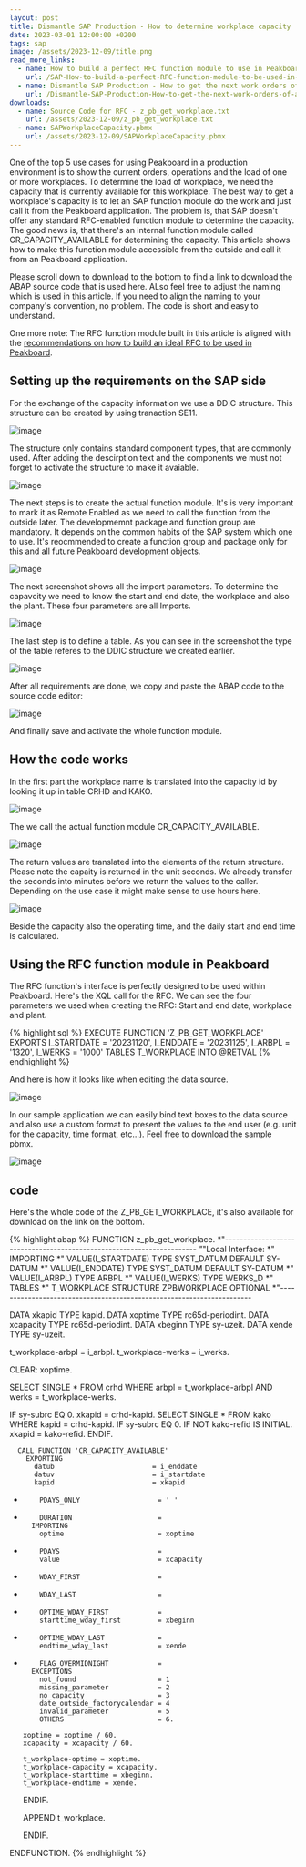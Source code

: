 ```yaml
---
layout: post
title: Dismantle SAP Production - How to determine workplace capacity
date: 2023-03-01 12:00:00 +0200
tags: sap
image: /assets/2023-12-09/title.png
read_more_links:
  - name: How to build a perfect RFC function module to use in Peakboard
    url: /SAP-How-to-build-a-perfect-RFC-function-module-to-be-used-in-Peakboard.html
  - name: Dismantle SAP Production - How to get the next work orders of a workplace by using COOIS transaction
    url: /Dismantle-SAP-Production-How-to-get-the-next-work-orders-of-a-workplace-by-using-COOIS-transaction-in-Peakboard.html
downloads:
  - name: Source Code for RFC - z_pb_get_workplace.txt
    url: /assets/2023-12-09/z_pb_get_workplace.txt
  - name: SAPWorkplaceCapacity.pbmx
    url: /assets/2023-12-09/SAPWorkplaceCapacity.pbmx
---
```


One of the top 5 use cases for using Peakboard in a production environment is to show the current orders, operations and the load of one or more workplaces. To determine the load of workplace, we need the capacity that is currently available for this workplace. The best way to get a workplace's capacity is to let an SAP function module do the work and just call it from the Peakboard application. The problem is, that SAP doesn't offer any standard RFC-enabled function module to determine the capacity. The good news is, that there's an internal function module called CR_CAPACITY_AVAILABLE for determining the capacity. This article shows how to make this function module accessible from the outside and call it from an Peakboard application.

Please scroll down to download to the bottom to find a link to download the ABAP source code that is used here.
ALso feel free to adjust the naming which is used in this article. If you need to align the naming to your company's convention, no problem. The code is short and easy to understand.

One more note: The RFC function module built in this article is aligned with the [recommendations on how to build an ideal RFC to be used in Peakboard](/SAP-How-to-build-a-perfect-RFC-function-module-to-be-used-in-Peakboard.html).


## Setting up the requirements on the SAP side

For the exchange of the capacity information we use a DDIC structure. This structure can be created by using tranaction SE11.

![image](/assets/2023-12-09/010.png)

The structure only contains standard component types, that are commonly used. After adding the descirption text and the components we must not forget to activate the structure to make it avaiable.

![image](/assets/2023-12-09/020.png)

The next steps is to create the actual function module. It's is very important to mark it as Remote Enabled as we need to call the function from the outside later. The developmemnt package  and function group are mandatory. It depends on the common habits of the SAP system which one to use. It's reocmmended to create a function group and package only for this and all future Peakboard development objects.

![image](/assets/2023-12-09/030.png)

The next screenshot shows all the import parameters. To determine the capavcity we need to know the start and end date, the workplace and also the plant. These four parameters are all Imports.

![image](/assets/2023-12-09/040.png)

The last step is to define a table. As you can see in the screenshot the type of the table referes to the DDIC structure we created earlier.

![image](/assets/2023-12-09/050.png)

After all requirements are done, we copy and paste the ABAP code to the source code editor:

![image](/assets/2023-12-09/060.png)

And finally save and activate the whole function module.

## How the code works

In the first part the workplace name is translated into the capacity id by looking it up in table CRHD and KAKO.

![image](/assets/2023-12-09/070.png)

The we call the actual function module CR_CAPACITY_AVAILABLE.

![image](/assets/2023-12-09/080.png)

The return values are translated into the elements of the return structure. Please note the capaity is returned in the unit seconds. We already transfer the seconds into minutes before we return the values to the caller. Depending on the use case it might make sense to use hours here.

![image](/assets/2023-12-09/090.png)

Beside the capacity also the operating time, and the daily start and end time is calculated.

## Using the RFC function module in Peakboard

The RFC function's interface is perfectly designed to be used within Peakboard. Here's the XQL call for the RFC. We can see the four parameters we used when creating the RFC: Start and end date, workplace and plant.

{% highlight sql %}
EXECUTE FUNCTION 'Z_PB_GET_WORKPLACE'
   EXPORTS
      I_STARTDATE = '20231120',
      I_ENDDATE   = '20231125',
      I_ARBPL     = '1320',
      I_WERKS     = '1000'
   TABLES
      T_WORKPLACE INTO @RETVAL
{% endhighlight %}

And here is how it looks like when editing the data source.

![image](/assets/2023-12-09/100.png)

In our sample application we can easily bind text boxes to the data source and also use a custom format to present the values to the end user (e.g. unit for the capacity, time format, etc...). Feel free to download the sample pbmx.

![image](/assets/2023-12-09/110.png)

## code

Here's the whole code of the Z_PB_GET_WORKPLACE, it's also available for download on the link on the bottom.

{% highlight abap %}
FUNCTION z_pb_get_workplace.
*"----------------------------------------------------------------------
*"*"Local Interface:
*"  IMPORTING
*"     VALUE(I_STARTDATE) TYPE  SYST_DATUM DEFAULT SY-DATUM
*"     VALUE(I_ENDDATE) TYPE  SYST_DATUM DEFAULT SY-DATUM
*"     VALUE(I_ARBPL) TYPE  ARBPL
*"     VALUE(I_WERKS) TYPE  WERKS_D
*"  TABLES
*"      T_WORKPLACE STRUCTURE  ZPBWORKPLACE OPTIONAL
*"----------------------------------------------------------------------

  DATA xkapid TYPE kapid.
  DATA xoptime TYPE rc65d-periodint.
  DATA xcapacity TYPE rc65d-periodint.
  DATA xbeginn TYPE sy-uzeit.
  DATA xende TYPE sy-uzeit.

  t_workplace-arbpl = i_arbpl.
  t_workplace-werks = i_werks.

  CLEAR: xoptime.

  SELECT SINGLE * FROM crhd WHERE arbpl = t_workplace-arbpl AND werks = t_workplace-werks.

  IF sy-subrc EQ 0.
    xkapid = crhd-kapid.
    SELECT SINGLE * FROM kako WHERE kapid = crhd-kapid.
    IF sy-subrc EQ 0.
      IF NOT kako-refid IS INITIAL.
        xkapid = kako-refid.
      ENDIF.

      CALL FUNCTION 'CR_CAPACITY_AVAILABLE'
        EXPORTING
          datub                        = i_enddate
          datuv                        = i_startdate
          kapid                        = xkapid
*         PDAYS_ONLY                   = ' '
*         DURATION                     =
        IMPORTING
          optime                       = xoptime
*         PDAYS                        =
          value                        = xcapacity
*         WDAY_FIRST                   =
*         WDAY_LAST                    =
*         OPTIME_WDAY_FIRST            =
          starttime_wday_first         = xbeginn
*         OPTIME_WDAY_LAST             =
          endtime_wday_last            = xende
*         FLAG_OVERMIDNIGHT            =
        EXCEPTIONS
          not_found                    = 1
          missing_parameter            = 2
          no_capacity                  = 3
          date_outside_factorycalendar = 4
          invalid_parameter            = 5
          OTHERS                       = 6.

      xoptime = xoptime / 60.
      xcapacity = xcapacity / 60.

      t_workplace-optime = xoptime.
      t_workplace-capacity = xcapacity.
      t_workplace-starttime = xbeginn.
      t_workplace-endtime = xende.


    ENDIF.

    APPEND t_workplace.

  ENDIF.

ENDFUNCTION.
{% endhighlight %}